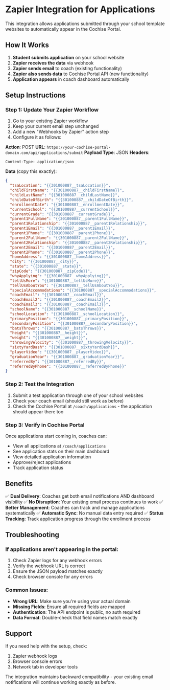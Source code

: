 # Zapier Integration for Applications

This integration allows applications submitted through your school template websites to automatically appear in the Cochise Portal.

## How It Works

1. **Student submits application** on your school website
2. **Zapier receives the data** via webhook
3. **Zapier sends email** to coach (existing functionality)
4. **Zapier also sends data** to Cochise Portal API (new functionality)
5. **Application appears** in coach dashboard automatically

## Setup Instructions

### Step 1: Update Your Zapier Workflow

1. Go to your existing Zapier workflow
2. Keep your current email step unchanged
3. Add a new "Webhooks by Zapier" action step
4. Configure it as follows:

**Action**: POST
**URL**: `https://your-cochise-portal-domain.com/api/applications/submit`
**Payload Type**: JSON
**Headers**: 
```
Content-Type: application/json
```

**Data** (copy this exactly):
```json
{
  "tsaLocation": "{{301000887__tsaLocation}}",
  "childFirstName": "{{301000887__childFirstName}}",
  "childLastName": "{{301000887__childLastName}}",
  "childDateOfBirth": "{{301000887__childDateOfBirth}}",
  "enrollmentDate": "{{301000887__enrollmentDate}}",
  "currentSchool": "{{301000887__currentSchool}}",
  "currentGrade": "{{301000887__currentGrade}}",
  "parent1FullName": "{{301000887__parent1FullName}}",
  "parent1Relationship": "{{301000887__parent1Relationship}}",
  "parent1Email": "{{301000887__parent1Email}}",
  "parent1Phone": "{{301000887__parent1Phone}}",
  "parent2FullName": "{{301000887__parent2FullName}}",
  "parent2Relationship": "{{301000887__parent2Relationship}}",
  "parent2Email": "{{301000887__parent2Email}}",
  "parent2Phone": "{{301000887__parent2Phone}}",
  "homeAddress": "{{301000887__homeAddress}}",
  "city": "{{301000887__city}}",
  "state": "{{301000887__state}}",
  "zipCode": "{{301000887__zipCode}}",
  "whyApplying": "{{301000887__whyApplying}}",
  "tellUsMore": "{{301000887__tellUsMore}}",
  "tellUsAboutYou": "{{301000887__tellUsAboutYou}}",
  "specialAccommodations": "{{301000887__specialAccommodations}}",
  "coachEmail": "{{301000887__coachEmail}}",
  "coachEmail2": "{{301000887__coachEmail2}}",
  "coachEmail3": "{{301000887__coachEmail3}}",
  "schoolName": "{{301000887__schoolName}}",
  "schoolLocation": "{{301000887__schoolLocation}}",
  "primaryPosition": "{{301000887__primaryPosition}}",
  "secondaryPosition": "{{301000887__secondaryPosition}}",
  "batsThrows": "{{301000887__batsThrows}}",
  "height": "{{301000887__height}}",
  "weight": "{{301000887__weight}}",
  "throwingVelocity": "{{301000887__throwingVelocity}}",
  "sixtyYardDash": "{{301000887__sixtyYardDash}}",
  "playerVideo": "{{301000887__playerVideo}}",
  "graduationYear": "{{301000887__graduationYear}}",
  "referredBy": "{{301000887__referredBy}}",
  "referredByPhone": "{{301000887__referredByPhone}}"
}
```

### Step 2: Test the Integration

1. Submit a test application through one of your school websites
2. Check your coach email (should still work as before)  
3. Check the Cochise Portal at `/coach/applications` - the application should appear there too

### Step 3: Verify in Cochise Portal

Once applications start coming in, coaches can:
- View all applications at `/coach/applications`
- See application stats on their main dashboard
- View detailed application information
- Approve/reject applications
- Track application status

## Benefits

✅ **Dual Delivery**: Coaches get both email notifications AND dashboard visibility
✅ **No Disruption**: Your existing email process continues to work
✅ **Better Management**: Coaches can track and manage applications systematically
✅ **Automatic Sync**: No manual data entry required
✅ **Status Tracking**: Track application progress through the enrollment process

## Troubleshooting

### If applications aren't appearing in the portal:

1. Check Zapier logs for any webhook errors
2. Verify the webhook URL is correct
3. Ensure the JSON payload matches exactly
4. Check browser console for any errors

### Common Issues:

- **Wrong URL**: Make sure you're using your actual domain
- **Missing Fields**: Ensure all required fields are mapped
- **Authentication**: The API endpoint is public, no auth required
- **Data Format**: Double-check that field names match exactly

## Support

If you need help with the setup, check:
1. Zapier webhook logs
2. Browser console errors
3. Network tab in developer tools

The integration maintains backward compatibility - your existing email notifications will continue working exactly as before. 